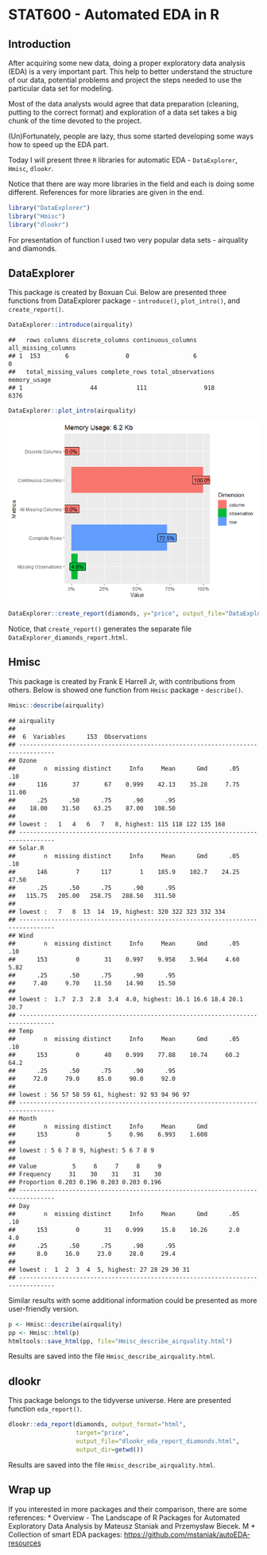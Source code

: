 STAT600 - Automated EDA in R
================

## Introduction

After acquiring some new data, doing a proper exploratory data analysis
(EDA) is a very important part. This help to better understand the
structure of our data, potential problems and project the steps needed
to use the particular data set for modeling.

Most of the data analysts would agree that data preparation (cleaning,
putting to the correct format) and exploration of a data set takes a big
chunk of the time devoted to the project.

(Un)Fortunately, people are lazy, thus some started developing some ways
how to speed up the EDA part.

Today I will present three `R` libraries for automatic EDA -
`DataExplorer`, `Hmisc`, `dlookr`.

Notice that there are way more libraries in the field and each is doing
some different. References for more libraries are given in the end.

``` r
library("DataExplorer")
library("Hmisc")
library("dlookr")
```

For presentation of function I used two very popular data sets -
airquality and diamonds.

## DataExplorer

This package is created by Boxuan Cui. Below are presented three
functions from DataExplorer package - `introduce()`, `plot_intro()`, and
`create_report()`.

``` r
DataExplorer::introduce(airquality)
```

    ##   rows columns discrete_columns continuous_columns all_missing_columns
    ## 1  153       6                0                  6                   0
    ##   total_missing_values complete_rows total_observations memory_usage
    ## 1                   44           111                918         6376

``` r
DataExplorer::plot_intro(airquality)
```

![](Generator_files/figure-gfm/unnamed-chunk-3-1.png)<!-- -->

``` r
DataExplorer::create_report(diamonds, y="price", output_file="DataExplorer_diamonds_report.html")
```

Notice, that `create_report()` generates the separate file
`DataExplorer_diamonds_report.html`.

## Hmisc

This package is created by Frank E Harrell Jr, with contributions from
others. Below is showed one function from `Hmisc` package -
`describe()`.

``` r
Hmisc::describe(airquality)
```

    ## airquality 
    ## 
    ##  6  Variables      153  Observations
    ## --------------------------------------------------------------------------------
    ## Ozone 
    ##        n  missing distinct     Info     Mean      Gmd      .05      .10 
    ##      116       37       67    0.999    42.13    35.28     7.75    11.00 
    ##      .25      .50      .75      .90      .95 
    ##    18.00    31.50    63.25    87.00   108.50 
    ## 
    ## lowest :   1   4   6   7   8, highest: 115 118 122 135 168
    ## --------------------------------------------------------------------------------
    ## Solar.R 
    ##        n  missing distinct     Info     Mean      Gmd      .05      .10 
    ##      146        7      117        1    185.9    102.7    24.25    47.50 
    ##      .25      .50      .75      .90      .95 
    ##   115.75   205.00   258.75   288.50   311.50 
    ## 
    ## lowest :   7   8  13  14  19, highest: 320 322 323 332 334
    ## --------------------------------------------------------------------------------
    ## Wind 
    ##        n  missing distinct     Info     Mean      Gmd      .05      .10 
    ##      153        0       31    0.997    9.958    3.964     4.60     5.82 
    ##      .25      .50      .75      .90      .95 
    ##     7.40     9.70    11.50    14.90    15.50 
    ## 
    ## lowest :  1.7  2.3  2.8  3.4  4.0, highest: 16.1 16.6 18.4 20.1 20.7
    ## --------------------------------------------------------------------------------
    ## Temp 
    ##        n  missing distinct     Info     Mean      Gmd      .05      .10 
    ##      153        0       40    0.999    77.88    10.74     60.2     64.2 
    ##      .25      .50      .75      .90      .95 
    ##     72.0     79.0     85.0     90.0     92.0 
    ## 
    ## lowest : 56 57 58 59 61, highest: 92 93 94 96 97
    ## --------------------------------------------------------------------------------
    ## Month 
    ##        n  missing distinct     Info     Mean      Gmd 
    ##      153        0        5     0.96    6.993    1.608 
    ## 
    ## lowest : 5 6 7 8 9, highest: 5 6 7 8 9
    ##                                         
    ## Value          5     6     7     8     9
    ## Frequency     31    30    31    31    30
    ## Proportion 0.203 0.196 0.203 0.203 0.196
    ## --------------------------------------------------------------------------------
    ## Day 
    ##        n  missing distinct     Info     Mean      Gmd      .05      .10 
    ##      153        0       31    0.999     15.8    10.26      2.0      4.0 
    ##      .25      .50      .75      .90      .95 
    ##      8.0     16.0     23.0     28.0     29.4 
    ## 
    ## lowest :  1  2  3  4  5, highest: 27 28 29 30 31
    ## --------------------------------------------------------------------------------

Similar results with some additional information could be presented as
more user-friendly version.

``` r
p <- Hmisc::describe(airquality)
pp <- Hmisc::html(p)
htmltools::save_html(pp, file="Hmisc_describe_airquality.html")
```

Results are saved into the file `Hmisc_describe_airquality.html`.

## dlookr

This package belongs to the tidyverse universe. Here are presented
function `eda_report()`.

``` r
dlookr::eda_report(diamonds, output_format="html",
                   target="price", 
                   output_file="dlookr_eda_report_diamonds.html",
                   output_dir=getwd())
```

Results are saved into the file `Hmisc_describe_airquality.html`.

## Wrap up

If you interested in more packages and their comparison, there are some
references: \* Overview - The Landscape of R Packages for Automated
Exploratory Data Analysis by Mateusz Staniak and Przemysław Biecek. M \*
Collection of smart EDA packages:
<https://github.com/mstaniak/autoEDA-resources>
